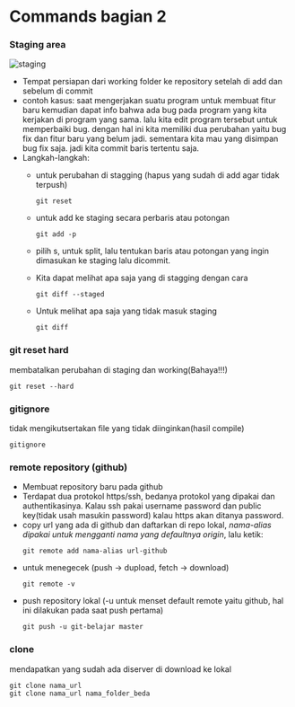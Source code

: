Commands bagian 2
=================
### Staging area

![staging](https://github.com/helmiz/git-commands/blob/master/img/git-staging.png)

- Tempat persiapan dari working folder ke repository setelah di add dan sebelum di commit
- contoh kasus: saat mengerjakan suatu program untuk membuat fitur baru kemudian dapat info bahwa ada bug pada program yang kita kerjakan di program yang sama. lalu kita edit program tersebut untuk memperbaiki bug. dengan hal ini kita memiliki dua perubahan yaitu bug fix dan fitur baru yang belum jadi. sementara kita mau yang disimpan bug fix saja. jadi kita commit baris tertentu saja.
- Langkah-langkah:
  * untuk perubahan di stagging (hapus yang sudah di add agar tidak terpush)
    ```
    git reset
    ```
  
  * untuk add ke staging secara perbaris atau potongan
    ``` 
    git add -p
    ```

  * pilih s, untuk split, lalu tentukan baris atau potongan yang ingin dimasukan ke staging lalu dicommit.
  * Kita dapat melihat apa saja yang di stagging dengan cara
    ```
    git diff --staged
    ```

  * Untuk melihat apa saja yang tidak masuk staging
    ```
    git diff
    ```

### git reset hard
membatalkan perubahan di staging dan working(Bahaya!!!)
```
git reset --hard
```

### gitignore
tidak mengikutsertakan file yang tidak diinginkan(hasil compile)
```
gitignore
```

### remote repository (github)
- Membuat repository baru pada github
- Terdapat dua protokol https/ssh, bedanya protokol yang dipakai dan authentikasinya. Kalau ssh pakai username password dan public key(tidak usah masukin password) kalau https akan ditanya password.
- copy url yang ada di github dan daftarkan di repo lokal, _nama-alias dipakai untuk mengganti nama yang defaultnya origin_, lalu ketik:
  ```  
  git remote add nama-alias url-github
  ```
- untuk menegecek (push -> dupload, fetch -> download)
  ```
  git remote -v
  ```
- push repository lokal (-u untuk menset default remote yaitu github, hal ini dilakukan pada saat push pertama)
  ```
  git push -u git-belajar master
  ```

### clone
mendapatkan yang sudah ada diserver di download ke lokal
```
git clone nama_url
git clone nama_url nama_folder_beda
```
